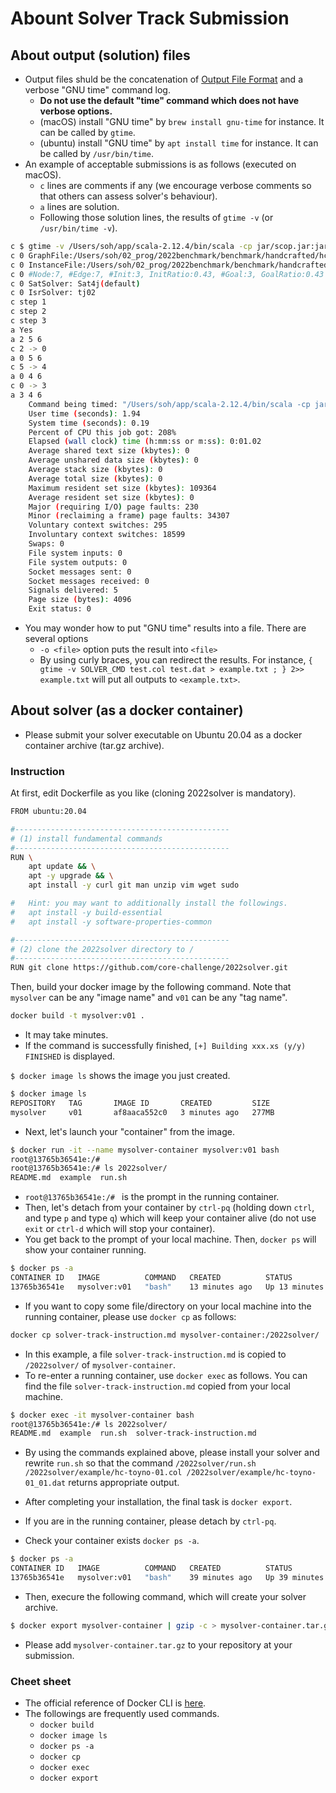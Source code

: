 # Abount Solver Track Submission

## About output (solution) files

- Output files shuld be the concatenation of [Output File Format](https://core-challenge.github.io/2022/#output-file-format) and a verbose "GNU time" command log.
  - **Do not use the default "time" command which does not have verbose options.**
  - (macOS) install "GNU time"  by `brew install gnu-time` for instance. It can be called by `gtime`.
  - (ubuntu) install "GNU time" by `apt install time` for instance. It can be called by `/usr/bin/time`.
- An example of acceptable submissions is as follows (executed on macOS).
  - `c` lines are comments if any (we encourage verbose comments so that others can assess solver's behaviour).
  - `a` lines are solution.
  - Following those solution lines, the results of `gtime -v` (or `/usr/bin/time -v`).

```bash
c $ gtime -v /Users/soh/app/scala-2.12.4/bin/scala -cp jar/scop.jar:jar/coresolver_2.12-1.3.5.jar fun.scop.app.isr.IsrSolver -isrsolver tj02 /Users/soh/02_prog/2022benchmark/benchmark/handcrafted/hc-toyyes-01.col /Users/soh/02_prog/2022benchmark/benchmark/handcrafted/hc-toyyes-01_01.dat 
c 0 GraphFile:/Users/soh/02_prog/2022benchmark/benchmark/handcrafted/hc-toyyes-01.col
c 0 InstanceFile:/Users/soh/02_prog/2022benchmark/benchmark/handcrafted/hc-toyyes-01_01.dat
c 0 #Node:7, #Edge:7, #Init:3, InitRatio:0.43, #Goal:3, GoalRatio:0.43
c 0 SatSolver: Sat4j(default)
c 0 IsrSolver: tj02
c step 1
c step 2
c step 3
a Yes
a 2 5 6
c 2 -> 0
a 0 5 6
c 5 -> 4
a 0 4 6
c 0 -> 3
a 3 4 6
	Command being timed: "/Users/soh/app/scala-2.12.4/bin/scala -cp jar/scop.jar:jar/coresolver_2.12-1.3.5.jar fun.scop.app.isr.IsrSolver -isrsolver tj02 /Users/soh/02_prog/2022benchmark/benchmark/handcrafted/hc-toyyes-01.col /Users/soh/02_prog/2022benchmark/benchmark/handcrafted/hc-toyyes-01_01.dat"
	User time (seconds): 1.94
	System time (seconds): 0.19
	Percent of CPU this job got: 208%
	Elapsed (wall clock) time (h:mm:ss or m:ss): 0:01.02
	Average shared text size (kbytes): 0
	Average unshared data size (kbytes): 0
	Average stack size (kbytes): 0
	Average total size (kbytes): 0
	Maximum resident set size (kbytes): 109364
	Average resident set size (kbytes): 0
	Major (requiring I/O) page faults: 230
	Minor (reclaiming a frame) page faults: 34307
	Voluntary context switches: 295
	Involuntary context switches: 18599
	Swaps: 0
	File system inputs: 0
	File system outputs: 0
	Socket messages sent: 0
	Socket messages received: 0
	Signals delivered: 5
	Page size (bytes): 4096
	Exit status: 0
```

- You may wonder how to put "GNU time" results into a file. There are several options
  - `-o <file>` option puts the result into `<file>`
  - By using curly braces, you can redirect the results. For instance, `{ gtime -v SOLVER_CMD test.col test.dat > example.txt ; } 2>> example.txt` will put all outputs to `<example.txt>`.

## About solver (as a docker container)

- Please submit your solver executable on Ubuntu 20.04 as a docker container archive (tar.gz archive).

### Instruction

At first, edit Dockerfile as you like (cloning 2022solver is mandatory). 

``` bash
FROM ubuntu:20.04

#------------------------------------------------
# (1) install fundamental commands
#------------------------------------------------
RUN \
    apt update && \
    apt -y upgrade && \
    apt install -y curl git man unzip vim wget sudo

#   Hint: you may want to additionally install the followings. 
#   apt install -y build-essential
#   apt install -y software-properties-common

#------------------------------------------------
# (2) clone the 2022solver directory to /
#------------------------------------------------
RUN git clone https://github.com/core-challenge/2022solver.git
```

Then, build your docker image by the following command. Note that `mysolver` can be any "image name" and `v01` can be any "tag name".

```bash
docker build -t mysolver:v01 .
```

- It may take minutes. 
- If the command is successfully finished, `[+] Building xxx.xs (y/y) FINISHED` is displayed. 

`$ docker image ls` shows the image you just created. 

```bash
$ docker image ls
REPOSITORY   TAG       IMAGE ID       CREATED         SIZE
mysolver     v01       af8aaca552c0   3 minutes ago   277MB
```

- Next, let's launch your "container" from the image. 

```bash
$ docker run -it --name mysolver-container mysolver:v01 bash
root@13765b36541e:/# 
root@13765b36541e:/# ls 2022solver/
README.md  example  run.sh
```

- `root@13765b36541e:/# ` is the prompt in the running container. 
- Then, let's detach from your container by `ctrl-pq` (holding down `ctrl`, and type `p` and type `q`) which will keep your container alive (do not use `exit` or `ctrl-d` which will stop your container). 
- You get back to the prompt of your local machine. Then, `docker ps` will show your container running. 

```bash
$ docker ps -a
CONTAINER ID   IMAGE          COMMAND   CREATED          STATUS          PORTS     NAMES
13765b36541e   mysolver:v01   "bash"    13 minutes ago   Up 13 minutes             mysolver-container
```

- If you want to copy some file/directory on your local machine into the running container, please use `docker cp` as follows:

```bash
docker cp solver-track-instruction.md mysolver-container:/2022solver/
```

- In this example, a file `solver-track-instruction.md` is copied to `/2022solver/` of `mysolver-container`. 
- To re-enter a running container, use `docker exec` as follows. You can find the file `solver-track-instruction.md` copied from your local machine. 

```bash
$ docker exec -it mysolver-container bash
root@13765b36541e:/# ls 2022solver/
README.md  example  run.sh  solver-track-instruction.md
```

- By using the commands explained above, please install your solver and rewrite `run.sh` so that the command `/2022solver/run.sh /2022solver/example/hc-toyno-01.col /2022solver/example/hc-toyno-01_01.dat` returns appropriate output. 

- After completing your installation, the final task is `docker export`.
- If you are in the running container, please detach by `ctrl-pq`.
- Check your container exists `docker ps -a`. 

```bash
$ docker ps -a
CONTAINER ID   IMAGE          COMMAND   CREATED          STATUS          PORTS     NAMES
13765b36541e   mysolver:v01   "bash"    39 minutes ago   Up 39 minutes             mysolver-container
``` 

- Then, execure the following command, which will create your solver archive. 

```bash
$ docker export mysolver-container | gzip -c > mysolver-container.tar.gz
```

- Please add `mysolver-container.tar.gz` to your repository at your submission. 

### Cheet sheet

- The official reference of Docker CLI is [here](https://docs.docker.com/engine/reference/run/).
- The followings are frequently used commands.
  - `docker build`
  - `docker image ls`
  - `docker ps -a`
  - `docker cp`
  - `docker exec`
  - `docker export`
